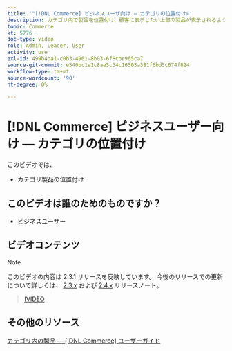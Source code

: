 ```yaml
---
title: '"[!DNL Commerce] ビジネスユーザ向け — カテゴリの位置付け»'
description: カテゴリ内で製品を位置付け、顧客に表示したい上部の製品が表示されるようにします。
topic: Commerce
kt: 5776
doc-type: video
role: Admin, Leader, User
activity: use
exl-id: 499b4ba1-c0b3-4961-8b03-6f8cbe965ca7
source-git-commit: e540bc1e1c8ae5c34c16503a381f6bd5c674f824
workflow-type: tm+mt
source-wordcount: '90'
ht-degree: 0%

---
```


# [!DNL Commerce] ビジネスユーザー向け — カテゴリの位置付け

このビデオでは、

- カテゴリ製品の位置付け

## このビデオは誰のためのものですか？

- ビジネスユーザー

## ビデオコンテンツ

>[!NOTE]
>
>このビデオの内容は 2.3.1 リリースを反映しています。 今後のリリースでの更新について詳しくは、 [ 2.3.x](https://devdocs.magento.com/guides/v2.3/release-notes/bk-release-notes.html) および [2.4.x](https://devdocs.magento.com/guides/v2.4/release-notes/bk-release-notes.html) リリースノート。

>[!VIDEO](https://video.tv.adobe.com/v/36187?quality=12&learn=on)

## その他のリソース

[カテゴリ内の製品 — [!DNL Commerce] ユーザーガイド](https://docs.magento.com/user-guide/catalog/categories-category-products.html)
